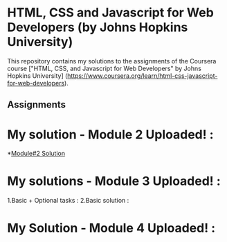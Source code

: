 # HTML, CSS and Javascript for Web Developers (by Johns Hopkins University)

This repository contains my solutions to the assignments of the Coursera course
["HTML, CSS, and Javascript for Web Developers" by Johns Hopkins University]
(https://www.coursera.org/learn/html-css-javascript-for-web-developers).

## Assignments
# My solution - Module 2 Uploaded! :
*[Module#2 Solution](https://manarhamad.github.io/coursera-test/Module2solution/Index.html)
# My solutions - Module 3 Uploaded! :

1.Basic + Optional tasks :
2.Basic solution :

# My Solution - Module 4 Uploaded! :
